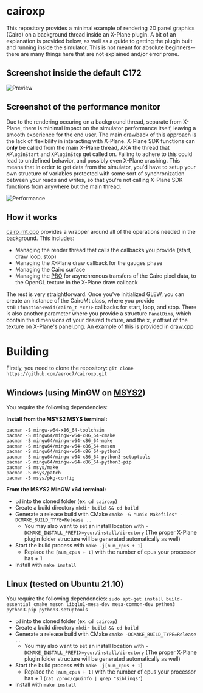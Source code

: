 # cairoxp
This repository provides a minimal example of rendering 2D panel graphics (Cairo) on a background thread inside an X-Plane plugin. A bit of an explanation is provided below, as well as a guide to getting the plugin built and running inside the simulator. This is not meant for absolute beginners--there are many things here that are not explained and/or error prone.

## Screenshot inside the default C172

![Preview](https://github.com/aeroc7/cairoxp/blob/main/screenshots/panel.png)

## Screenshot of the performance monitor
Due to the rendering occuring on a background thread, separate from X-Plane, there is minimal impact on the simulator performance itself, leaving a smooth experience for the end user. The main drawback of this approach is the lack of flexibility in interacting with X-Plane. X-Plane SDK functions can **only** be called from the main X-Plane thread, AKA the thread that `XPluginStart` and `XPluginStop` get called on. Failing to adhere to this could lead to undefined behavior, and possibly even X-Plane crashing. This means that in order to get data from the simulator, you'd have to setup your own structure of variables protected with some sort of synchronization between your reads and writes, so that you're not calling X-Plane SDK functions from anywhere but the main thread.

![Performance](https://github.com/aeroc7/cairoxp/blob/main/screenshots/performance.png)

## How it works
[cairo_mt.cpp](https://github.com/aeroc7/cairoxp/blob/main/src/cairo_mt.cpp) provides a wrapper around all of the operations needed in the background. This includes:
- Managing the render thread that calls the callbacks you provide (start, draw loop, stop)
- Managing the X-Plane draw callback for the gauges phase
- Managing the Cairo surface
- Managing the [PBO](https://www.khronos.org/opengl/wiki/Pixel_Buffer_Object) for asynchronous transfers of the Cairo pixel data, to the OpenGL texture in the X-Plane draw callback

The rest is very straightforward. Once you've initialized GLEW, you can create an instance of the CairoMt class, where you provide `std::function<void(cairo_t *cr)>` callbacks for start, loop, and stop. There is also another parameter where you provide a structure `PanelDims`, which contain the dimensions of your desired texture, and the x, y offset of the texture on X-Plane's panel.png. An example of this is provided in [draw.cpp](https://github.com/aeroc7/cairoxp/blob/main/src/draw.cpp)

# Building
Firstly, you need to clone the repository: `git clone https://github.com/aeroc7/cairoxp.git`

## Windows (using MinGW on [MSYS2](https://www.msys2.org/))
You require the following dependencies:

**Install from the MSYS2 MSYS terminal:**
```
pacman -S mingw-w64-x86_64-toolchain
pacman -S mingw64/mingw-w64-x86_64-cmake
pacman -S mingw64/mingw-w64-x86_64-make
pacman -S mingw64/mingw-w64-x86_64-meson
pacman -S mingw64/mingw-w64-x86_64-python3
pacman -S mingw64/mingw-w64-x86_64-python3-setuptools
pacman -S mingw64/mingw-w64-x86_64-python3-pip
pacman -S msys/make
pacman -S msys/patch
pacman -S msys/pkg-config
```
**From the MSYS2 MinGW x64 terminal:**
- `cd` into the cloned folder (ex. `cd cairoxp`)
- Create a build directory `mkdir build && cd build`
- Generate a release build with CMake `cmake -G "Unix Makefiles" -DCMAKE_BUILD_TYPE=Release ..`
  - You may also want to set an install location with `-DCMAKE_INSTALL_PREFIX=your/install/directory` (The proper X-Plane plugin folder structure will be generated automatically as well)
- Start the build process with `make -j[num_cpus + 1]`
  - Replace the `[num_cpus + 1]` with the number of cpus your processor has + 1
- Install with `make install`

## Linux (tested on Ubuntu 21.10)
You require the following dependencies:
`sudo apt-get install build-essential cmake meson libglu1-mesa-dev mesa-common-dev python3 python3-pip python3-setuptools`

- `cd` into the cloned folder (ex. `cd cairoxp`)
- Create a build directory `mkdir build && cd build`
- Generate a release build with CMake `cmake -DCMAKE_BUILD_TYPE=Release ..`
  - You may also want to set an install location with `-DCMAKE_INSTALL_PREFIX=your/install/directory` (The proper X-Plane plugin folder structure will be generated automatically as well)
- Start the build process with `make -j[num_cpus + 1]`
  - Replace the `[num_cpus + 1]` with the number of cpus your processor has + 1 (`cat /proc/cpuinfo | grep "siblings"`)
- Install with `make install`


